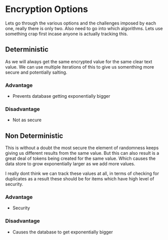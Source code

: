 # Encryption Options
Lets go through the various options and the challenges imposed by each one, really there is only two. Also need to go into which algorithms. Lets use something crap first incase anyone is actually tracking this.

## Deterministic
As we will always get the same encrypted value for the same clear text value. We can use multiple iterations of this to give us somenthing more secure and potentially salting.

### Advantage
- Prevents database getting exponentially bigger

### Disadvantage
- Not as secure


## Non Deterministic
This is without a doubt the most secure the element of randomness keeps giving us different results from the same value. But this can also result is a great deal of tokens being created for the same value. Which causes the data store to grow exponentially larger as we add more values.

I really dont think we can track these values at all, in terms of checking for duplicates as a result these should be for items which have high level of security.

### Advantage 
- Security

### Disadvantage
- Causes the database to get exponentially bigger







